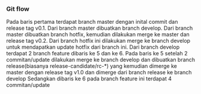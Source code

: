 ### Git flow

Pada baris pertama terdapat branch master dengan inital commit dan release tag v0.1.
Dari branch master dibuatkan branch develop.
Dari branch master dibuatkan branch hotfix, kemudian dilakukan merge ke master dan release tag v0.2.
Dari branch hotfix ini dilakukan merge ke branch develop untuk mendapatkan update hotfix dari branch ini.
Dari branch develop terdapat 2 branch feature dibaris ke 5 dan ke 6. Pada baris ke 5 setelah 2 commitan/update dilakukan merge ke branch develop dan dibuatkan branch release(biasanya release-candidate/rc-*) yang kemudian dimerge ke master dengan release tag v1.0 dan dimerge dari branch release ke branch develop
Sedangkan dibaris ke 6 pada branch feature ini terdapat 4 commitan/update




